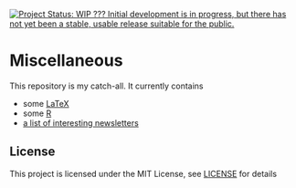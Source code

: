 [![Project Status: WIP ??? Initial development is in progress, but there has not yet been a stable, usable release suitable for the public.](https://www.repostatus.org/badges/latest/wip.svg)](https://www.repostatus.org/#wip)

# Miscellaneous

This repository is my catch-all. It currently contains
* some [LaTeX](LaTeX)
* some [R](R)
* [a list of interesting newsletters](inbox_resources.md)

## License

This project is licensed under the MIT License, see [LICENSE](LICENSE) for details
